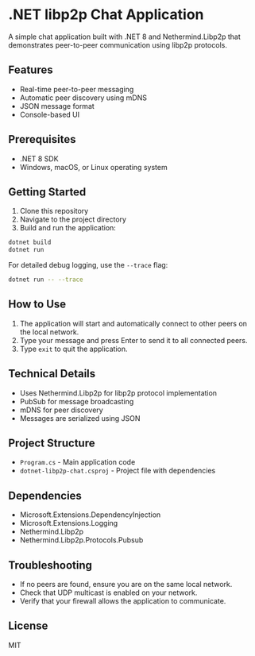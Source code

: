# .NET libp2p Chat Application

A simple chat application built with .NET 8 and Nethermind.Libp2p that demonstrates peer-to-peer communication using libp2p protocols.

## Features

- Real-time peer-to-peer messaging
- Automatic peer discovery using mDNS
- JSON message format
- Console-based UI

## Prerequisites

- .NET 8 SDK
- Windows, macOS, or Linux operating system

## Getting Started

1. Clone this repository
2. Navigate to the project directory
3. Build and run the application:

```bash
dotnet build
dotnet run
```

For detailed debug logging, use the `--trace` flag:

```bash
dotnet run -- --trace
```

## How to Use

1. The application will start and automatically connect to other peers on the local network.
2. Type your message and press Enter to send it to all connected peers.
3. Type `exit` to quit the application.

## Technical Details

- Uses Nethermind.Libp2p for libp2p protocol implementation
- PubSub for message broadcasting
- mDNS for peer discovery
- Messages are serialized using JSON

## Project Structure

- `Program.cs` - Main application code
- `dotnet-libp2p-chat.csproj` - Project file with dependencies

## Dependencies

- Microsoft.Extensions.DependencyInjection
- Microsoft.Extensions.Logging
- Nethermind.Libp2p
- Nethermind.Libp2p.Protocols.Pubsub

## Troubleshooting

- If no peers are found, ensure you are on the same local network.
- Check that UDP multicast is enabled on your network.
- Verify that your firewall allows the application to communicate.

## License

MIT
